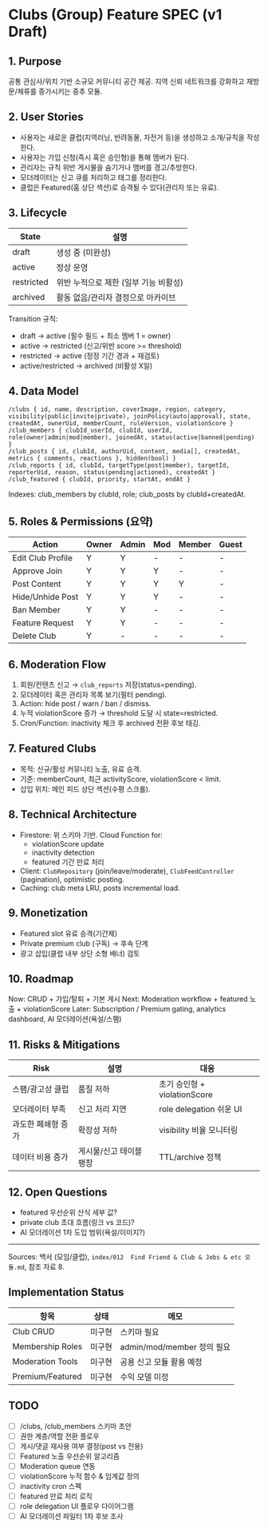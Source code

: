 # Clubs (Group) Feature SPEC (v1 Draft)

## 1. Purpose
공통 관심사/위치 기반 소규모 커뮤니티 공간 제공. 지역 신뢰 네트워크를 강화하고 재방문/체류를 증가시키는 중추 모듈.

## 2. User Stories
- 사용자는 새로운 클럽(지역러닝, 반려동물, 자전거 등)을 생성하고 소개/규칙을 작성한다.
- 사용자는 가입 신청(즉시 혹은 승인형)을 통해 멤버가 된다.
- 관리자는 규칙 위반 게시물을 숨기거나 멤버를 경고/추방한다.
- 모더레이터는 신고 큐를 처리하고 태그를 정리한다.
- 클럽은 Featured(홈 상단 섹션)로 승격될 수 있다(관리자 또는 유료).

## 3. Lifecycle
State | 설명
------|----
draft | 생성 중 (미완성)
active | 정상 운영
restricted | 위반 누적으로 제한 (일부 기능 비활성)
archived | 활동 없음/관리자 결정으로 아카이브

Transition 규칙:
- draft -> active (필수 필드 + 최소 멤버 1 = owner)
- active -> restricted (신고/위반 score >= threshold)
- restricted -> active (정정 기간 경과 + 재검토)
- active/restricted -> archived (비활성 X일)

## 4. Data Model
```
/clubs { id, name, description, coverImage, region, category, visibility(public|invite|private), joinPolicy(auto|approval), state, createdAt, ownerUid, memberCount, ruleVersion, violationScore }
/club_members { clubId_userId, clubId, userId, role(owner|admin|mod|member), joinedAt, status(active|banned|pending) }
/club_posts { id, clubId, authorUid, content, media[], createdAt, metrics { comments, reactions }, hidden(bool) }
/club_reports { id, clubId, targetType(post|member), targetId, reporterUid, reason, status(pending|actioned), createdAt }
/club_featured { clubId, priority, startAt, endAt }
```
Indexes: club_members by clubId, role; club_posts by clubId+createdAt.

## 5. Roles & Permissions (요약)
Action | Owner | Admin | Mod | Member | Guest
-------|-------|-------|-----|--------|------
Edit Club Profile | Y | Y | - | - | -
Approve Join | Y | Y | Y | - | -
Post Content | Y | Y | Y | Y | -
Hide/Unhide Post | Y | Y | Y | - | -
Ban Member | Y | Y | - | - | -
Feature Request | Y | Y | - | - | -
Delete Club | Y | - | - | - | -

## 6. Moderation Flow
1. 회원/컨텐츠 신고 → `club_reports` 저장(status=pending).
2. 모더레이터 혹은 관리자 목록 보기(필터 pending).
3. Action: hide post / warn / ban / dismiss.
4. 누적 violationScore 증가 → threshold 도달 시 state=restricted.
5. Cron/Function: inactivity 체크 후 archived 전환 후보 태깅.

## 7. Featured Clubs
- 목적: 신규/활성 커뮤니티 노출, 유료 승격.
- 기준: memberCount, 최근 activityScore, violationScore < limit.
- 삽입 위치: 메인 피드 상단 섹션(수평 스크롤).

## 8. Technical Architecture
- Firestore: 위 스키마 기반. Cloud Function for:
	- violationScore update
	- inactivity detection
	- featured 기간 만료 처리
- Client: `ClubRepository` (join/leave/moderate), `ClubFeedController` (pagination), optimistic posting.
- Caching: club meta LRU, posts incremental load.

## 9. Monetization
- Featured slot 유료 승격(기간제)
- Private premium club (구독) → 후속 단계
- 광고 삽입(클럽 내부 상단 소형 배너) 검토

## 10. Roadmap
Now: CRUD + 가입/탈퇴 + 기본 게시
Next: Moderation workflow + featured 노출 + violationScore
Later: Subscription / Premium gating, analytics dashboard, AI 모더레이션(욕설/스팸)

## 11. Risks & Mitigations
Risk | 설명 | 대응
-----|------|----
스팸/광고성 클럽 | 품질 저하 | 초기 승인형 + violationScore
모더레이터 부족 | 신고 처리 지연 | role delegation 쉬운 UI
과도한 폐쇄형 증가 | 확장성 저하 | visibility 비율 모니터링
데이터 비용 증가 | 게시물/신고 테이블 팽창 | TTL/archive 정책

## 12. Open Questions
- featured 우선순위 산식 세부 값?
- private club 초대 흐름(링크 vs 코드)?
- AI 모더레이션 1차 도입 범위(욕설/이미지?)

---
Sources: 백서 (모임/클럽), `index/012  Find Friend & Club & Jobs & etc 모듈.md`, 참조 자료 8.

## Implementation Status
항목 | 상태 | 메모
-----|------|-----
Club CRUD | 미구현 | 스키마 필요
Membership Roles | 미구현 | admin/mod/member 정의 필요
Moderation Tools | 미구현 | 공용 신고 모듈 활용 예정
Premium/Featured | 미구현 | 수익 모델 미정

## TODO
- [ ] /clubs, /club_members 스키마 초안
- [ ] 권한 계층/역할 전환 플로우
- [ ] 게시/댓글 재사용 여부 결정(post vs 전용)
- [ ] Featured 노출 우선순위 알고리즘
- [ ] Moderation queue 연동
 - [ ] violationScore 누적 함수 & 임계값 정의
 - [ ] inactivity cron 스펙
 - [ ] featured 만료 처리 로직
 - [ ] role delegation UI 플로우 다이어그램
 - [ ] AI 모더레이션 파일터 1차 후보 조사
